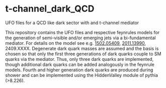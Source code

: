 # t-channel_dark_QCD
UFO files for a QCD like dark sector with and t-channel mediator

This repository contains the UFO files and respective feynrules models for the generation of semi-visible and/or emerging jets via a bi-fundamental mediator. For details on the model see e.g. [1502.05409](https://inspirehep.net/literature/1345350), [2011.13990](https://inspirehep.net/literature/1834020),  2409.XXXX. Degenerate dark quark masses are assumed and the basis is chosen so that only the first three generations of dark quarks couple to SM quarks via the mediator. Thus, only three dark quarks are implemented, though additional dark quarks can be added analogously in the feynrule models. Fourth and higher generation dark quarks are produced during shower and can be implemented using the HiddenValley module of pythia (>8.226).
